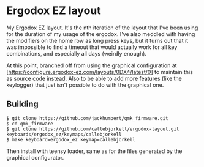 # Ergodox EZ layout

My Ergodox EZ layout. It's the nth iteration of the layout that I've been using for the duration of my usage of the ergodox. I've also meddled with having the modifiers on the home row as long press keys, but it turns out that it was impossible to find a timeout that would actually work for all key combinations, and especially all days (weirdly enough).

At this point, branched off from using the graphical configuration at [https://configure.ergodox-ez.com/layouts/0DX4/latest/0] to maintain this as source code instead. Also to be able to add more features (like the keylogger) that just isn't possible to do with the graphical one.

## Building

```
$ git clone https://github.com/jackhumbert/qmk_firmware.git
$ cd qmk_firmware
$ git clone https://github.com/callebjorkell/ergodox-layout.git keyboards/ergodox_ez/keymaps/callebjorkell
$ make keyboard=ergodox_ez keymap=callebjorkell
```

Then install with teensy loader, same as for the files generated by the graphical configurator.
